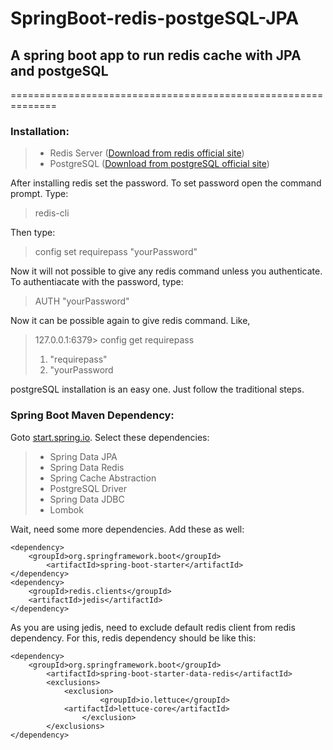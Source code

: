 # SpringBoot-redis-postgeSQL-JPA
## A spring boot app to run redis cache with JPA and postgeSQL
==============================================================

### Installation:

> - Redis Server ([Download from redis official site][2])
> - PostgreSQL ([Download from postgreSQL official site][1]) 

After installing redis set the password. To set password open the command prompt. 
Type: 
> redis-cli

Then type:
> config set requirepass "yourPassword"

Now it will not possible to give any redis command unless you authenticate. To authentiacate with the password, type:
> AUTH "yourPassword"

Now it can be possible again to give redis command. Like, 
> 127.0.0.1:6379> config get requirepass
> 1) "requirepass"
> 2) "yourPassword

postgreSQL installation is an easy one. Just follow the traditional steps.

### Spring Boot Maven Dependency:

Goto [start.spring.io][3]. Select these dependencies:

> - Spring Data JPA
> - Spring Data Redis
> - Spring Cache Abstraction
> - PostgreSQL Driver
> - Spring Data JDBC
> - Lombok

Wait, need some more dependencies. Add these as well:

```
<dependency>
    <groupId>org.springframework.boot</groupId>
		<artifactId>spring-boot-starter</artifactId>
</dependency>
<dependency>
    <groupId>redis.clients</groupId>
	<artifactId>jedis</artifactId>
</dependency>
```

As you are using jedis, need to exclude default redis client from redis dependency. For this, redis dependency should be like this:
```
<dependency>
    <groupId>org.springframework.boot</groupId>
		<artifactId>spring-boot-starter-data-redis</artifactId>
		<exclusions>
		    <exclusion>
				    <groupId>io.lettuce</groupId>
            <artifactId>lettuce-core</artifactId>
				</exclusion>
		</exclusions>
</dependency>
```

[1]: https://www.postgresql.org/download/
[2]: https://redis.io/download
[3]: https://start.spring.io/

